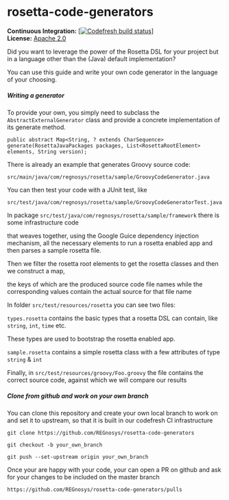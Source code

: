 # rosetta-code-generators



**Continuous Integration:** [[![Codefresh build status]( https://g.codefresh.io/api/badges/pipeline/regnosysops/REGnosys%2Frosetta-code-generators%2Frosetta-code-generators?branch=master&key=eyJhbGciOiJIUzI1NiJ9.NWE1N2EyYTlmM2JiOTMwMDAxNDRiODMz.ZDeqVUhB-oMlbZGj4tfEiOg0cy6azXaBvoxoeidyL0g&type=cf-1)]( https://g.codefresh.io/pipelines/rosetta-code-generators/builds?repoOwner=REGnosys&repoName=rosetta-code-generators&serviceName=REGnosys%2Frosetta-code-generators&filter=trigger:build~Build;branch:master;pipeline:5d0a15a6a52a3deca9db7236~rosetta-code-generators)] <br/>
**License:** [Apache 2.0](http://www.apache.org/licenses/LICENSE-2.0)

Did you want to leverage the power of the Rosetta DSL for your project but in a language other than the (Java) default implementation?

You can use this guide and write your own code generator in the language of your choosing.

##### Writing a generator

To provide your own, you simply need to subclass the ``` AbstractExternalGenerator```  class and provide a concrete implementation of its generate method.

```
public abstract Map<String, ? extends CharSequence> generate(RosettaJavaPackages packages, List<RosettaRootElement> elements, String version);
```
 
There is already an example that generates Groovy source code:

```
src/main/java/com/regnosys/rosetta/sample/GroovyCodeGenerator.java
```

You can then test your code with a JUnit test, like 

```
src/test/java/com/regnosys/rosetta/sample/GroovyCodeGeneratorTest.java
```

In package ```src/test/java/com/regnosys/rosetta/sample/framework``` there is some infrastructure code 

that weaves together, using the Google Guice dependency injection mechanism, all the necessary elements to run a rosetta enabled app and then parses a sample rosetta file.

Then we filter the rosetta root elements to get the rosetta classes and then we construct a map,
 
the keys of which are the produced source code file names while the corresponding values contain the actual source for that file name

In folder ```src/test/resources/rosetta``` you can see two files: 

```types.rosetta``` contains the basic types that a rosetta DSL can contain, like  ```string```, ```int```, ```time``` etc. 

These types are used to bootstrap the rosetta enabled app.

```sample.rosetta``` contains a simple rosetta class with a few attributes of type ```string``` & ```int```

Finally, in  ```src/test/resources/groovy/Foo.groovy``` the file contains the correct source code, against which we will compare our results  


##### Clone from github and work on your own branch

You can clone this repository and create your own local branch to work on and set it to upstream, so that it is built in our codefresh CI infrastructure
 
```git clone https://github.com/REGnosys/rosetta-code-generators ```

```git checkout -b your_own_branch``` 

 ```git push --set-upstream origin your_own_branch```
 
Once your are happy with your code, your can open a PR on github and ask for your changes to be included on the master branch

```https://github.com/REGnosys/rosetta-code-generators/pulls```

